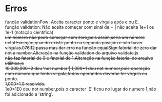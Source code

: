 # Erros  
funcão validationPow:  Aceita caracter ponto e vírgula após e ou E.    
função validation:  Não aceita começar com sinal de + | não aceita 1e+1 ou 1e-1 (notação científica).    
~~um número não pode começar com zero,pois assim,seria um número octal.Exceção,quando existir ponto na segunda posição e não haver vírgulas.076.12 passa mas dar erro na função equalSign.fatorial de zero dar not a number.Alteração na função validation do arquivo validate.js~~  
~~não faz fatorial de 0 e fatorial de 1.Alteração na função fatorial do arquivo utilities.js~~   
~~10,000,000*2 deu 'not number'| 1,000+1 deu not number,pois operação com número que tenha vírgula,todos operandos deverão ter vírgula ou ponto.~~     
~~1,000+1.0 resolvido.~~      
1e0*1E0 deu not number,pois o caracter 'E' ficou no lugar do número 1,não foi adicionado a 'string'.    